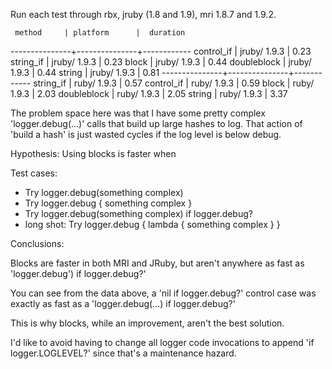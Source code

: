 Run each test through rbx, jruby (1.8 and 1.9), mri 1.8.7 and 1.9.2.

     method     | platform      |  duration
 ---------------+---------------+------------
     control_if | jruby/  1.9.3 |     0.23
      string_if | jruby/  1.9.3 |     0.23
          block | jruby/  1.9.3 |     0.44
    doubleblock | jruby/  1.9.3 |     0.44
         string | jruby/  1.9.3 |     0.81
 ---------------+---------------+------------
      string_if |  ruby/  1.9.3 |     0.57
     control_if |  ruby/  1.9.3 |     0.59
          block |  ruby/  1.9.3 |     2.03
    doubleblock |  ruby/  1.9.3 |     2.05
         string |  ruby/  1.9.3 |     3.37

The problem space here was that I have some pretty complex 'logger.debug(...)'
calls that build up large hashes to log. That action of 'build a hash' is just
wasted cycles if the log level is below debug.

Hypothesis: Using blocks is faster when 

Test cases:

* Try logger.debug(something complex)
* Try logger.debug { something complex }
* Try logger.debug(something complex) if logger.debug?
* long shot: Try logger.debug { lambda { something complex } }

Conclusions:

Blocks are faster in both MRI and JRuby, but aren't anywhere as fast as
'logger.debug') if logger.debug?'

You can see from the data above, a 'nil if logger.debug?' control case was
exactly as fast as a 'logger.debug(...) if logger.debug?'

This is why blocks, while an improvement, aren't the best solution.

I'd like to avoid having to change all logger code invocations to append 'if
logger.LOGLEVEL?' since that's a maintenance hazard.
